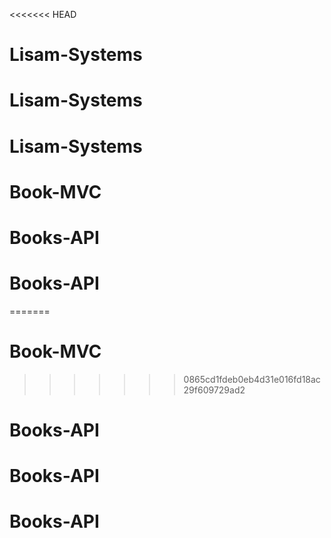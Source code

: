 <<<<<<< HEAD
# Lisam-Systems
# Lisam-Systems
# Lisam-Systems
# Book-MVC
# Books-API
# Books-API
=======
# Book-MVC

>>>>>>> 0865cd1fdeb0eb4d31e016fd18ac29f609729ad2
# Books-API
# Books-API
# Books-API
